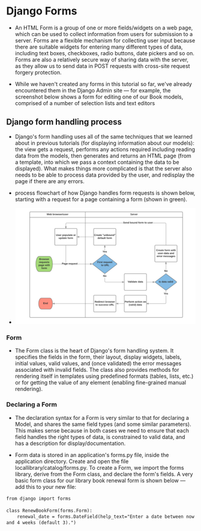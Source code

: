# Django Forms
- An HTML Form is a group of one or more fields/widgets on a web page, which can be used to collect information from users for submission to a server. Forms are a flexible mechanism for collecting user input because there are suitable widgets for entering many different types of data, including text boxes, checkboxes, radio buttons, date pickers and so on. Forms are also a relatively secure way of sharing data with the server, as they allow us to send data in POST requests with cross-site request forgery protection.

- While we haven't created any forms in this tutorial so far, we've already encountered them in the Django Admin site — for example, the screenshot below shows a form for editing one of our Book models, comprised of a number of selection lists and text editors

## Django form handling process
- Django's form handling uses all of the same techniques that we learned about in previous tutorials (for displaying information about our models): the view gets a request, performs any actions required including reading data from the models, then generates and returns an HTML page (from a template, into which we pass a context containing the data to be displayed). What makes things more complicated is that the server also needs to be able to process data provided by the user, and redisplay the page if there are any errors.

-  process flowchart of how Django handles form requests is shown below, starting with a request for a page containing a form (shown in green).
- ![Django](read28.png)

### Form
- The Form class is the heart of Django's form handling system. It specifies the fields in the form, their layout, display widgets, labels, initial values, valid values, and (once validated) the error messages associated with invalid fields. The class also provides methods for rendering itself in templates using predefined formats (tables, lists, etc.) or for getting the value of any element (enabling fine-grained manual rendering).

### Declaring a Form
- The declaration syntax for a Form is very similar to that for declaring a Model, and shares the same field types (and some similar parameters). This makes sense because in both cases we need to ensure that each field handles the right types of data, is constrained to valid data, and has a description for display/documentation.

- Form data is stored in an application's forms.py file, inside the application directory. Create and open the file locallibrary/catalog/forms.py. To create a Form, we import the forms library, derive from the Form class, and declare the form's fields. A very basic form class for our library book renewal form is shown below — add this to your new file:
```
from django import forms

class RenewBookForm(forms.Form):
    renewal_date = forms.DateField(help_text="Enter a date between now and 4 weeks (default 3).")
```
